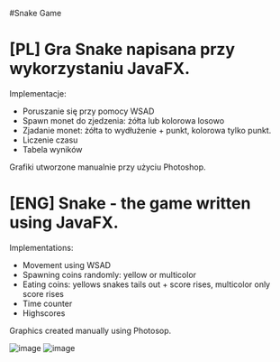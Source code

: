 #Snake Game
# [PL] Gra Snake napisana przy wykorzystaniu JavaFX.
Implementacje:
- Poruszanie się przy pomocy WSAD
- Spawn monet do zjedzenia: żółta lub kolorowa losowo
- Zjadanie monet: żółta to wydłużenie + punkt, kolorowa tylko punkt.
- Liczenie czasu
- Tabela wyników

Grafiki utworzone manualnie przy użyciu Photoshop.



# [ENG] Snake - the game written using JavaFX.
Implementations:
- Movement using WSAD
- Spawning coins randomly: yellow or multicolor
- Eating coins: yellows snakes tails out + score rises, multicolor only score rises 
- Time counter
- Highscores

Graphics created manually using Photosop.

![image](https://user-images.githubusercontent.com/103941193/163823473-e9a6bc9e-4186-46bb-97bd-f0ff62da337f.png)
![image](https://user-images.githubusercontent.com/103941193/163823681-493641ae-eb27-4dd9-ba19-c82d339b5c14.png)
